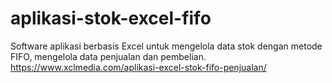 # aplikasi-stok-excel-fifo
Software aplikasi berbasis Excel untuk mengelola data stok dengan metode FIFO, mengelola data penjualan dan pembelian. 
https://www.xclmedia.com/aplikasi-excel-stok-fifo-penjualan/
